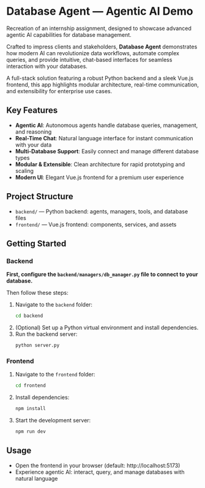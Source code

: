 # **Database Agent** — Agentic AI Demo

Recreation of an internship assignment, designed to showcase advanced agentic AI capabilities for database management.

Crafted to impress clients and stakeholders, **Database Agent** demonstrates how modern AI can revolutionize data workflows, automate complex queries, and provide intuitive, chat-based interfaces for seamless interaction with your databases.

A full-stack solution featuring a robust Python backend and a sleek Vue.js frontend, this app highlights modular architecture, real-time communication, and extensibility for enterprise use cases.

## Key Features

- **Agentic AI**: Autonomous agents handle database queries, management, and reasoning
- **Real-Time Chat**: Natural language interface for instant communication with your data
- **Multi-Database Support**: Easily connect and manage different database types
- **Modular & Extensible**: Clean architecture for rapid prototyping and scaling
- **Modern UI**: Elegant Vue.js frontend for a premium user experience

## Project Structure

- `backend/` — Python backend: agents, managers, tools, and database files
- `frontend/` — Vue.js frontend: components, services, and assets

## Getting Started

### Backend

**First, configure the `backend/managers/db_manager.py` file to connect to your database.** 

Then follow these steps:

1. Navigate to the `backend` folder:
   ```cmd
   cd backend
   ```
2. (Optional) Set up a Python virtual environment and install dependencies.
3. Run the backend server:
   ```cmd
   python server.py
   ```

### Frontend

1. Navigate to the `frontend` folder:
   ```cmd
   cd frontend
   ```
2. Install dependencies:
   ```cmd
   npm install
   ```
3. Start the development server:
   ```cmd
   npm run dev
   ```

## Usage

- Open the frontend in your browser (default: http://localhost:5173)
- Experience agentic AI: interact, query, and manage databases with natural language
